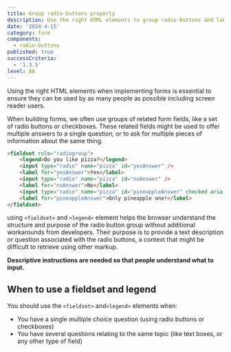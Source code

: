 ```yaml
---
title: Group radio-buttons properly
description: Use the right HTML elements to group radio-buttons and labels
date: '2024-4-15'
category: form
components:
  - radio-buttons
published: true
successCriteria:
  - '1.3.5'
level: AA
---
```


Using the right HTML elements when implementing forms is essential to ensure they can be used by as many people as possible including screen reader users.

When building forms, we often use groups of related form fields, like a set of radio buttons or checkboxes. These related fields might be used to offer multiple answers to a single question, or to ask for multiple pieces of information about the same thing.

```html
<fieldset role="radiogroup">
	<legend>Do you like pizza?</legend>
	<input type="radio" name="pizza" id="yesAnswer" />
	<label for="yesAnswer">Yes</label>
	<input type="radio" name="pizza" id="noAnswer" />
	<label for="noAnswer">No</label>
	<input type="radio" name="pizza" id="pineappleAnswer" checked aria-checked="true" />
	<label for="pineappleAnswer">Only pineapple one!</label>
</fieldset>
```

using `<fieldset>` and `<legend>` element helps the browser understand the structure and purpose of the radio button group without additional workarounds from developers. Their purpose is to provide a text description or question associated with the radio buttons, a context that might be difficult to retrieve using other markup.

**Descriptive instructions are needed so that people understand what to input.**

## When to use a fieldset and legend

You should use the `<fieldset>` and`<legend>` elements when:

- You have a single multiple choice question (using radio buttons or checkboxes)
- You have several questions relating to the same topic (like text boxes, or any other type of field)
